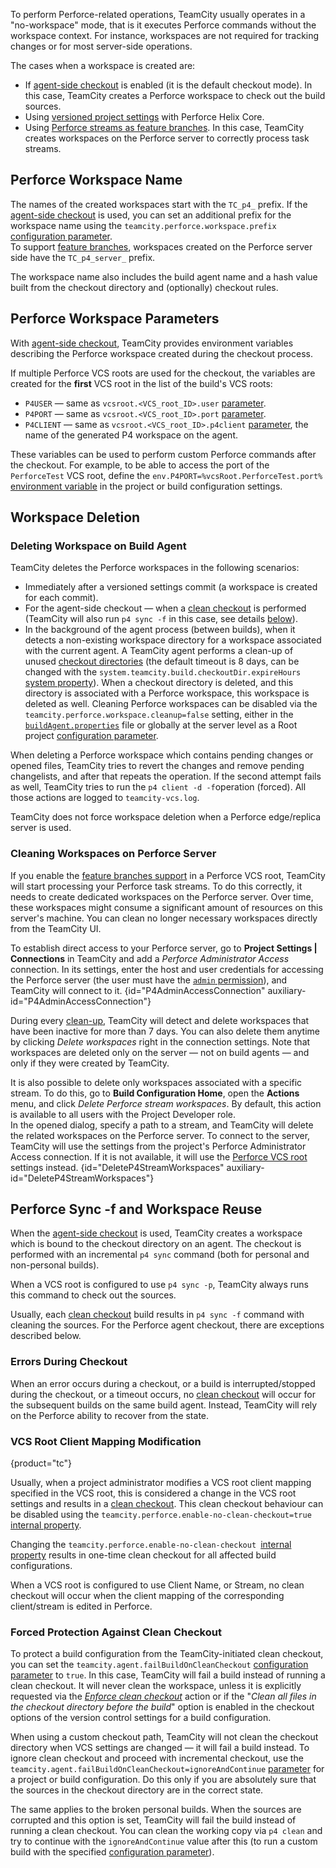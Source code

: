 [//]: # (title: Perforce Workspace Handling in TeamCity)
[//]: # (auxiliary-id: Perforce Workspace Handling in TeamCity)

To perform Perforce-related operations, TeamCity usually operates in a "no-workspace" mode, that is it executes Perforce commands without the workspace context. For instance, workspaces are not required for tracking changes or for most server-side operations.

The cases when a workspace is created are:
* If [agent-side checkout](vcs-checkout-mode.md#agent-checkout) is enabled (it is the default checkout mode). In this case, TeamCity creates a Perforce workspace to check out the build sources.
* Using [versioned project settings](storing-project-settings-in-version-control.md) with Perforce Helix Core.
* Using [Perforce streams as feature branches](integrating-teamcity-with-perforce.md#Running+Builds+on+Perforce+Streams). In this case, TeamCity creates workspaces on the Perforce server to correctly process task streams.

## Perforce Workspace Name

The names of the created workspaces start with the `TC_p4_` prefix. If the [agent-side checkout](vcs-checkout-mode.md#agent-checkout) is used, you can set an additional prefix for the workspace name using the `teamcity.perforce.workspace.prefix` [configuration parameter](configuring-build-parameters.md).  
To support [feature branches](integrating-teamcity-with-perforce.md#Running+Builds+on+Perforce+Streams), workspaces created on the Perforce server side have the `TC_p4_server_` prefix.

The workspace name also includes the build agent name and a hash value built from the checkout directory and (optionally) checkout rules.

## Perforce Workspace Parameters

With [agent-side checkout](vcs-checkout-mode.md#agent-checkout), TeamCity provides environment variables describing the Perforce workspace created during the checkout process.

If multiple Perforce VCS roots are used for the checkout, the variables are created for the __first__ VCS root in the list of the build's VCS roots:
* `P4USER` — same as `vcsroot.<VCS_root_ID>.user` [parameter](predefined-build-parameters.md#VCS+Parameters).
* `P4PORT` — same as `vcsroot.<VCS_root_ID>.port` [parameter](predefined-build-parameters.md#VCS+Parameters).
* `P4CLIENT` — same as `vcsroot.<VCS_root_ID>.p4client` [parameter](predefined-build-parameters.md#VCS+Parameters), the name of the generated P4 workspace on the agent.

These variables can be used to perform custom Perforce commands after the checkout. For example, to be able to access the port of the `PerforceTest` VCS root, define the `env.P4PORT=%vcsRoot.PerforceTest.port%` [environment variable](configuring-build-parameters.md#Environment+Variables) in the project or build configuration settings.

## Workspace Deletion

### Deleting Workspace on Build Agent

TeamCity deletes the Perforce workspaces in the following scenarios:
* Immediately after a versioned settings commit (a workspace is created for each commit).
* For the agent-side checkout — when a [clean checkout](clean-checkout.md) is performed (TeamCity will also run `p4 sync -f` in this case, see details [below](#Perforce+sync+-f+and+workspace+reuse)).
* In the background of the agent process (between builds), when it detects a non-existing workspace directory for a workspace associated with the current agent. A TeamCity agent performs a clean-up of unused [checkout directories](build-checkout-directory.md) (the default timeout is 8 days, can be changed with the `system.teamcity.build.checkoutDir.expireHours` [system property](configuring-build-parameters.md#Custom+Build+Parameters)). When a checkout directory is deleted, and this directory is associated with a Perforce workspace, this workspace is deleted as well. Cleaning Perforce workspaces can be disabled via the `teamcity.perforce.workspace.cleanup=false` setting, either in the [`buildAgent.properties`](configure-agent-installation.md) file or globally at the server level as a Root project [configuration parameter](configuring-build-parameters.md).

When deleting a Perforce workspace which contains pending changes or opened files, TeamCity tries to revert the changes and remove pending changelists, and after that repeats the operation. If the second attempt fails as well, TeamCity tries to run the `p4 client -d -f`operation (forced). All those actions are logged to `teamcity-vcs.log`.

TeamCity does not force workspace deletion when a Perforce edge/replica server is used.

### Cleaning Workspaces on Perforce Server

If you enable the [feature branches support](integrating-teamcity-with-perforce.md#Running+Builds+on+Perforce+Streams) in a Perforce VCS root, TeamCity will start processing your Perforce task streams. To do this correctly, it needs to create dedicated workspaces on the Perforce server. Over time, these workspaces might consume a significant amount of resources on this server's machine. You can clean no longer necessary workspaces directly from the TeamCity UI.

<anchor name="perforce-admin-access"/>

To establish direct access to your Perforce server, go to __Project Settings | Connections__ in TeamCity and add a _Perforce Administrator Access_ connection. In its settings, enter the host and user credentials for accessing the Perforce server (the user must have the [`admin` permission](https://www.perforce.com/manuals/p4sag/Content/P4SAG/protections.set.html#protections.set.access_levels)), and TeamCity will connect to it.
{id="P4AdminAccessConnection" auxiliary-id="P4AdminAccessConnection"}

During every [clean-up](teamcity-data-clean-up.md), TeamCity will detect and delete workspaces that have been inactive for more than 7 days. You can also delete them anytime by clicking _Delete workspaces_ right in the connection settings. Note that workspaces are deleted only on the server — not on build agents — and only if they were created by TeamCity.

It is also possible to delete only workspaces associated with a specific stream. To do this, go to __Build Configuration Home__, open the __Actions__ menu, and click _Delete Perforce stream workspaces_. By default, this action is available to all users with the Project Developer role.  
In the opened dialog, specify a path to a stream, and TeamCity will delete the related workspaces on the Perforce server. To connect to the server, TeamCity will use the settings from the project's Perforce Administrator Access connection. If it is not available, it will use the [Perforce VCS root](perforce.md) settings instead.
{id="DeleteP4StreamWorkspaces" auxiliary-id="DeleteP4StreamWorkspaces"}

## Perforce Sync -f and Workspace Reuse

When the [agent-side checkout](vcs-checkout-mode.md#agent-checkout) is used, TeamCity creates a workspace which is bound to the checkout directory on an agent. The checkout is performed with an incremental `p4 sync` command (both for personal and non-personal builds).

When a VCS root is configured to use `p4 sync -p`, TeamCity always runs this command to check out the sources.

Usually, each [clean checkout](clean-checkout.md) build results in `p4 sync -f` command with cleaning the sources. For the Perforce agent checkout, there are exceptions described below.

### Errors During Checkout

When an error occurs during a checkout, or a build is interrupted/stopped during the checkout, or a timeout occurs, no [clean checkout](clean-checkout.md) will occur for the subsequent builds on the same build agent. Instead, TeamCity will rely on the Perforce ability to recover from the state. 

### VCS Root Client Mapping Modification
{product="tc"}

Usually, when a project administrator modifies a VCS root client mapping specified in the VCS root, this is considered a change in the VCS root settings and results in a [clean checkout](clean-checkout.md). This clean checkout behaviour can be disabled using the `teamcity.perforce.enable-no-clean-checkout=true` [internal property](server-startup-properties.md#TeamCity+Internal+Properties).

Changing the `teamcity.perforce.enable-no-clean-checkout `[internal property](server-startup-properties.md#TeamCity+Internal+Properties) results in one-time clean checkout for all affected build configurations.

When a VCS root is configured to use Client Name, or Stream, no clean checkout will occur when the client mapping of the corresponding client/stream is edited in Perforce.

[//]: # (Internal note. Do not delete. https://youtrack.jetbrains.com/issue/TW-25344)

### Forced Protection Against Clean Checkout

To protect a build configuration from the TeamCity-initiated clean checkout, you can set the `teamcity.agent.failBuildOnCleanCheckout` [configuration parameter](configuring-build-parameters.md) to `true`. In this case, TeamCity will fail a build instead of running a clean checkout. It will never clean the workspace, unless it is explicitly requested via the _[Enforce clean checkout](clean-checkout.md#Enforcing+Clean+Checkout)_ action or if the "_Clean all files in the checkout directory before the build_" option is enabled in the checkout options of the version control settings for a build configuration.

When using a custom checkout path, TeamCity will not clean the checkout directory when VCS settings are changed — it will fail a build instead. To ignore clean checkout and proceed with incremental checkout, use the `teamcity.agent.failBuildOnCleanCheckout=ignoreAndContinue` [parameter](configuring-build-parameters.md) for a project or build configuration. Do this only if you are absolutely sure that the sources in the checkout directory are in the correct state.

The same applies to the broken personal builds. When the sources are corrupted and this option is set, TeamCity will fail the build instead of running a clean checkout. You can clean the working copy via `p4 clean` and try to continue with the `ignoreAndContinue` value after this (to run a custom build with the specified [configuration parameter](configuring-build-parameters.md)).

[//]: # (Internal note. Do not delete. https://youtrack.jetbrains.com/issue/TW-33168)
